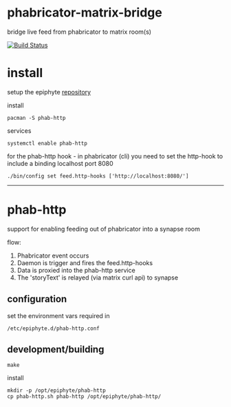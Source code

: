 phabricator-matrix-bridge
===

bridge live feed from phabricator to matrix room(s)

[![Build Status](https://travis-ci.org/epiphyte/phabricator-matrix-bridge.svg?branch=master)](https://travis-ci.org/epiphyte/phabricator-matrix-bridge)

# install

setup the epiphyte [repository](https://github.com/epiphyte/repository)

install
```
pacman -S phab-http
```

services
```
systemctl enable phab-http
```

for the phab-http hook - in phabricator (cli) you need to set the http-hook to include a binding localhost port 8080
```
./bin/config set feed.http-hooks ['http://localhost:8080/']
```

---

# phab-http

support for enabling feeding out of phabricator into a synapse room

flow:
1. Phabricator event occurs
2. Daemon is trigger and fires the feed.http-hooks
3. Data is proxied into the phab-http service
4. The 'storyText' is relayed (via matrix curl api) to synapse


## configuration

set the environment vars required in
```
/etc/epiphyte.d/phab-http.conf
```

## development/building 

```
make
```

install
```
mkdir -p /opt/epiphyte/phab-http
cp phab-http.sh phab-http /opt/epiphyte/phab-http/
```

